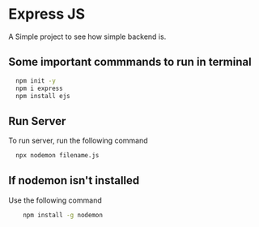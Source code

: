 
# Express JS 

 A Simple project to see how simple backend is.


## Some important commmands to run in terminal
```bash
  npm init -y
  npm i express
  npm install ejs
```


## Run Server

To run server, run the following command

```bash
  npx nodemon filename.js
```

## If nodemon isn't installed 

Use the following command 

```bash
    npm install -g nodemon
```